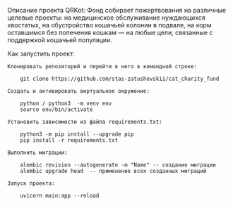 Описание проекта QRKot:
    Фонд собирает пожертвования на различные целевые проекты: на медицинское обслуживание нуждающихся хвостатых, на обустройство кошачьей колонии в подвале, на корм оставшимся без попечения кошкам — на любые цели, связанные с поддержкой кошачьей популяции.

Как запустить проект:

    Клонировать репозиторий и перейти в него в командной строке:

        git clone https://github.com/stas-zatushevskii/cat_charity_fund

    Cоздать и активировать виртуальное окружение:

        python / python3  -m venv env
        source env/bin/activate

    Установить зависимости из файла requirements.txt:

        python3 -m pip install --upgrade pip
        pip install -r requirements.txt

    Выполнить миграции:

        alembic revision --autogenerate -m "Name" -- создание миграции 
        alembic upgrade head  -- применение всех созданных миграций

    Запуск проекта:

        uvicorn main:app --reload 